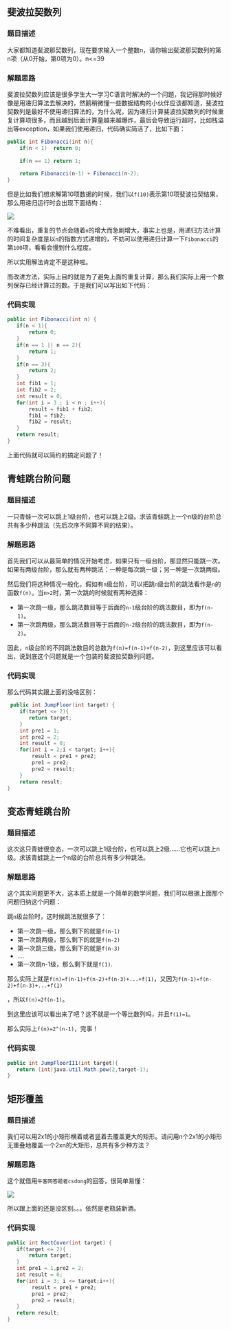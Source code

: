 ## 斐波拉契数列

### 题目描述

大家都知道斐波那契数列，现在要求输入一个整数n，请你输出斐波那契数列的第n项（从0开始，第0项为0）。n<=39

### 解题思路

斐波拉契数列应该是很多学生大一学习C语言时解决的一个问题，我记得那时候好像是用递归算法去解决的，然鹅稍微懂一些数据结构的小伙伴应该都知道，斐波拉契数列是最好不使用递归算法的，为什么呢，因为递归计算斐波拉契数列的时候重复计算项很多，而且越到后面计算量越来越爆炸，最后会导致运行超时，比如栈溢出等exception，如果我们使用递归，代码确实简洁了，比如下面：

```java
public int Fibonacci(int n){
    if(n < 1)  return 0;
    
    if(n == 1) return 1;
    
    return Fibonacci(n-1) + Fibonacci(n-2);
}
```

但是比如我们想求解第10项数据的时候，我们以`f(10)`表示第10项斐波拉契结果，那么用递归运行时会出现下面结构：

![](https://blogimage-1258928558.cos.ap-guangzhou.myqcloud.com/offer/fib.png)

不难看出，重复的节点会随着`n`的增大而急剧增大，事实上也是，用递归方法计算的时间复杂度是以`n`的指数方式递增的，不妨可以使用递归计算一下`Fibonacci`的第`100`项，看看会慢到什么程度。

所以实用解法肯定不是这种啦。

而改进方法，实际上目的就是为了避免上面的重复计算，那么我们实际上用一个数列保存已经计算过的数。于是我们可以写出如下代码：

### 代码实现

```java
public int Fibonacci(int n) {
   if(n < 1){
       return 0;
   }
   if(n == 1 || n == 2){
       return 1;
   }
   if(n == 3){
       return 2;
   }
   int fib1 = 1;
   int fib2 = 2;
   int result = 0;
   for(int i = 3 ; i < n ; i++){
       result = fib1 + fib2;
       fib1 = fib2;
       fib2 = result;
   }
   return result;
}
```

上面代码就可以简约的搞定问题了！

## 青蛙跳台阶问题

### 题目描述

一只青蛙一次可以跳上1级台阶，也可以跳上2级。求该青蛙跳上一个n级的台阶总共有多少种跳法（先后次序不同算不同的结果）。

### 解题思路

首先我们可以从最简单的情况开始考虑，如果只有一级台阶，那显然只能跳一次。如果有两级台阶，那么就有两种跳法：一种是每次跳一级；另一种是一次跳两级。

然后我们将这种情况一般化，假如有`n`级台阶，可以把跳`n`级台阶的跳法看作是`n`的函数`f(n)`。当`n>2`时，第一次跳的时候就有两种选择：

- 第一次跳一级，那么跳法数目等于后面的`n-1`级台阶的跳法数目，即为`f(n-1)`。
- 第一次跳两级，那么跳法数目等于后面的`n-2`级台阶的跳法数目，即为`f(n-2)`。

因此，`n`级台阶的不同跳法数目的总数为`f(n)=f(n-1)+f(n-2)`，到这里应该可以看出，说到底这个问题就是一个包装的斐波拉契数列问题。

### 代码实现

那么代码其实跟上面的没啥区别：

```java
 public int JumpFloor(int target) {
    if(target <= 2){
       return target;
    }
    int pre1 = 1;
    int pre2 = 2;
    int result = 0;
    for(int i = 2;i < target; i++){
        result = pre1 + pre2;
        pre1 = pre2;
        pre2 = result;
    }
    return result;
}
```

## 变态青蛙跳台阶

### 题目描述

这次这只青蛙很变态，一次可以跳上1级台阶，也可以跳上2级……它也可以跳上n级。求该青蛙跳上一个n级的台阶总共有多少种跳法。

### 解题思路

这个其实问题更不大，这本质上就是一个简单的数学问题，我们可以根据上面那个问题归纳这个问题：

跳`n`级台阶时，这时候跳法就很多了：

- 第一次跳一级，那么剩下的就是`f(n-1)`
- 第一次跳两级，那么剩下的就是`f(n-2)`
- 第一次跳三级，那么剩下的就是`f(n-3)`
- ....
- 第一次跳n-1级，那么剩下就是`f(1)`.

那么实际上就是`f(n)=f(n-1)+f(n-2)+f(n-3)+...+f(1)`，又因为`f(n-1)=f(n-2)+f(n-3)+...+f(1)`

，所以`f(n)=2f(n-1)`。

到这里应该可以看出来了吧？这不就是一个等比数列吗，并且`f(1)=1`。

那么实际上`f(n)=2^(n-1)`，完事！

### 代码实现

```java
public int JumpFloorII1(int target){
   return (int)java.util.Math.pow(2,target-1);
}
```

## 矩形覆盖

### 题目描述

我们可以用2x1的小矩形横着或者竖着去覆盖更大的矩形。请问用n个2x1的小矩形无重叠地覆盖一个2xn的大矩形，总共有多少种方法？

### 解题思路

这个就借用`牛客网答题者csdong`的回答，很简单易懂：

![](https://blogimage-1258928558.cos.ap-guangzhou.myqcloud.com/offer/juxing.png)

所以跟上面的还是没区别。。。依然是老瓶装新酒。

### 代码实现

```java
public int RectCover(int target) {
   if(target <= 2){
       return target;
   }
   int pre1 = 1,pre2 = 2;
   int result = 0;
   for(int i = 3; i <= target;i++){
        result = pre1 + pre2;
        pre1 = pre2;
        pre2 = result;
   }
   return result;
}
```